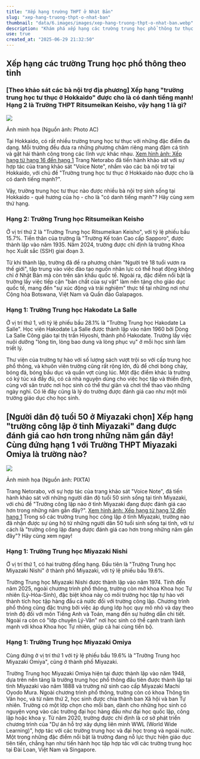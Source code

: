 ```yaml
---
title: "Xếp hạng trường THPT ở Nhật Bản"
slug: "xep-hang-truong-thpt-o-nhat-ban"
thumbnail: "data/6.images/images/xep-hang-truong-thpt-o-nhat-ban.webp"
description: "Khám phá xếp hạng các trường trung học phổ thông tư thục ở Hokkaido và công lập ở Miyazaki, dựa trên đánh giá của người dân địa phương."
use: true
created_at: "2025-06-29 21:32:50"
---
```


## Xếp hạng các trường Trung học phổ thông theo tỉnh

### [Theo khảo sát các bà nội trợ địa phương] Xếp hạng "trường trung học tư thục ở Hokkaido" được cho là có danh tiếng mạnh! Hạng 2 là Trường THPT Ritsumeikan Keisho, vậy hạng 1 là gì?

![](/images/20250629-10117948-it_nlab-000-1-view.webp)

Ảnh minh họa (Nguồn ảnh: Photo AC)

Tại Hokkaido, có rất nhiều trường trung học tư thục với những đặc điểm đa dạng. Mỗi trường đều đưa ra những phương châm riêng mang đậm cá tính và gặt hái thành công trong các lĩnh vực khác nhau.
[Xem hình ảnh: Xếp hạng từ hạng 16 đến hạng 1](https://nlab.itmedia.co.jp/research/articles/3434381/2/#utm_source=yahoo_v3&utm_medium=feed&utm_campaign=20250629-10117948&utm_term=it_nlab-life&utm_content=embed)
Trang Netorabo đã tiến hành khảo sát với sự hợp tác của trang khảo sát "Voice Note", nhắm vào các bà nội trợ tại Hokkaido, với chủ đề "Trường trung học tư thục ở Hokkaido nào được cho là có danh tiếng mạnh?".

Vậy, trường trung học tư thục nào được nhiều bà nội trợ sinh sống tại Hokkaido - quê hương của họ - cho là "có danh tiếng mạnh"? Hãy cùng xem thứ hạng.

### Hạng 2: Trường Trung học Ritsumeikan Keisho

Ở vị trí thứ 2 là "Trường Trung học Ritsumeikan Keisho", với tỷ lệ phiếu bầu 15.7%. Tiền thân của trường là "Trường Kế toán Cao cấp Sapporo", được thành lập vào năm 1935. Năm 2024, trường được chỉ định là trường Khoa học Xuất sắc (SSH) giai đoạn 3.

Từ khi thành lập, trường đã đề ra phương châm "Người trẻ 18 tuổi vươn ra thế giới", tập trung vào việc đào tạo nguồn nhân lực có thể hoạt động không chỉ ở Nhật Bản mà còn trên sân khấu quốc tế. Ngoài ra, đặc điểm nổi bật là trường lấy việc tiếp cận "bản chất của sự vật" làm nền tảng cho giáo dục quốc tế, mang đến "sự xúc động và trải nghiệm" thực tế tại những nơi như Cộng hòa Botswana, Việt Nam và Quần đảo Galapagos.

### Hạng 1: Trường Trung học Hakodate La Salle

Ở vị trí thứ 1, với tỷ lệ phiếu bầu 28.1% là "Trường Trung học Hakodate La Salle". Học viện Hakodate La Salle được thành lập vào năm 1960 bởi Dòng La Salle Công giáo tại thị trấn Hiyoshi, thành phố Hakodate. Trường lấy việc nuôi dưỡng "lòng tin, lòng bao dung và lòng phục vụ" ở mỗi học sinh làm triết lý.

Thư viện của trường tự hào với số lượng sách vượt trội so với cấp trung học phổ thông, và khuôn viên trường cũng rất rộng lớn, đủ để chơi bóng chày, bóng đá, bóng bầu dục và quần vợt cùng lúc. Một đặc điểm khác là trường có ký túc xá đầy đủ, có cả nhà nguyện dùng cho việc học tập và thiền định, cùng với sân trước nơi học sinh có thể thư giãn và chơi thể thao vào những ngày nghỉ. Có lẽ đây cũng là lý do trường được đánh giá cao như một môi trường giáo dục cho học sinh.

## [Người dân độ tuổi 50 ở Miyazaki chọn] Xếp hạng "trường công lập ở tỉnh Miyazaki" đang được đánh giá cao hơn trong những năm gần đây! Cùng đứng hạng 1 với Trường THPT Miyazaki Omiya là trường nào?

![](/images/20250628-10117994-it_nlab-000-1-view.webp)

Ảnh minh họa (Nguồn ảnh: PIXTA)

Trang Netorabo, với sự hợp tác của trang khảo sát "Voice Note", đã tiến hành khảo sát với những người dân độ tuổi 50 sinh sống tại tỉnh Miyazaki, với chủ đề "Trường công lập nào ở tỉnh Miyazaki đang được đánh giá cao hơn trong những năm gần đây?".
[Xem hình ảnh: Xếp hạng từ hạng 12 đến hạng 1](https://nlab.itmedia.co.jp/research/articles/3439802/2/#utm_source=yahoo_v3&utm_medium=feed&utm_campaign=20250628-10117994&utm_term=it_nlab-life&utm_content=embed)
Trong số các trường trung học công lập ở tỉnh Miyazaki, trường nào đã nhận được sự ủng hộ từ những người dân 50 tuổi sinh sống tại tỉnh, với tư cách là "trường công lập đang được đánh giá cao hơn trong những năm gần đây"? Hãy cùng xem ngay!

### Hạng 1: Trường Trung học Miyazaki Nishi

Ở vị trí thứ 1, có hai trường đồng hạng. Đầu tiên là "Trường Trung học Miyazaki Nishi" ở thành phố Miyazaki, với tỷ lệ phiếu bầu 19.6%.

Trường Trung học Miyazaki Nishi được thành lập vào năm 1974. Tính đến năm 2025, ngoài chương trình phổ thông, trường còn mở khoa Khoa học Tự nhiên (Lý-Hóa-Sinh), đặc biệt khoa này có môi trường học tập tự hào với thành tích học tập hàng đầu cả nước đối với trường công lập. Chương trình phổ thông cũng đặc trưng bởi việc áp dụng lớp học quy mô nhỏ và dạy theo trình độ đối với môn Tiếng Anh và Toán, mang đến sự hướng dẫn chi tiết. Ngoài ra còn có "lớp chuyên Lý-Văn" nơi học sinh có thể cạnh tranh lành mạnh với khoa Khoa học Tự nhiên, giúp cả hai cùng tiến bộ.

### Hạng 1: Trường Trung học Miyazaki Omiya

Cùng đứng ở vị trí thứ 1 với tỷ lệ phiếu bầu 19.6% là "Trường Trung học Miyazaki Omiya", cũng ở thành phố Miyazaki.

Trường Trung học Miyazaki Omiya hiện tại được thành lập vào năm 1948, dựa trên nền tảng là trường trung học phổ thông đầu tiên được thành lập tại tỉnh Miyazaki vào năm 1888 và trường nữ sinh cao cấp Miyazaki Machi Oyodo Mura. Ngoài chương trình phổ thông, trường còn có khoa Thông tin Văn học, và từ năm thứ 2, học sinh được chia thành ban Xã hội và ban Tự nhiên. Trường có một lớp chọn cho mỗi ban, dành cho những học sinh có nguyện vọng vào các trường đại học hàng đầu như đại học quốc lập, công lập hoặc khoa y. Từ năm 2020, trường được chỉ định là cơ sở phát triển chương trình của "Dự án hỗ trợ xây dựng liên minh WWL (World Wide Learning)", hợp tác với các trường trung học và đại học trong và ngoài nước. Một trong những đặc điểm nổi bật là trường đang nỗ lực thực hiện giáo dục tiên tiến, chẳng hạn như tiến hành học tập hợp tác với các trường trung học tại Đài Loan, Việt Nam và Singapore.